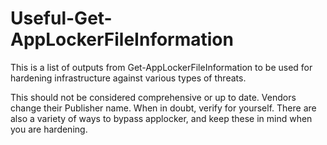 # Useful-Get-AppLockerFileInformation

This is a list of outputs from Get-AppLockerFileInformation to be used for hardening infrastructure against various types of threats.  

This should not be considered comprehensive or up to date.  Vendors change their Publisher name.  When in doubt, verify for yourself.  There are also a variety of ways to bypass applocker, and keep these in mind when you are hardening.
